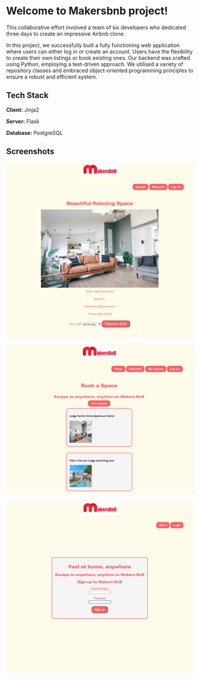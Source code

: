 # Welcome to Makersbnb project! 

This collaborative effort involved a team of six developers who dedicated three days to create an impressive Airbnb clone.

In this project, we successfully built a fully functioning web application where users can either log in or create an account. Users have the flexibility to create their own listings or book existing ones. Our backend was crafted using Python, employing a test-driven approach. We utilised a variety of repository classes and embraced object-oriented programming principles to ensure a robust and efficient system.


## Tech Stack

**Client:** Jinja2

**Server:** Flask

**Database:** PostgreSQL


## Screenshots

![App Screenshot](/screenshots/Screenshot%202023-10-13%20at%2009.31.07.png)

![App Screenshot](/screenshots/Screenshot%202023-10-13%20at%2009.30.43.png)

![App Screenshot](/screenshots/Screenshot%202023-10-13%20at%2009.27.14.png)